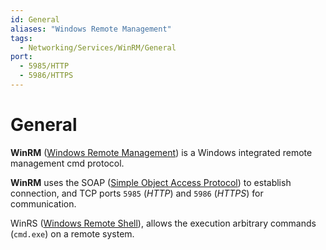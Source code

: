 ```yaml
---
id: General
aliases: "Windows Remote Management"
tags:
  - Networking/Services/WinRM/General
port:
  - 5985/HTTP
  - 5986/HTTPS
---
```


# General

**WinRM** ([Windows Remote Management](https://en.wikipedia.org/wiki/Windows_Remote_Management))
is a Windows integrated remote management cmd protocol.

**WinRM** uses the SOAP ([Simple Object Access Protocol](https://en.wikipedia.org/wiki/SOAP))
to establish connection, and TCP ports `5985` (*HTTP*) and `5986` (*HTTPS*)
for communication.

WinRS ([Windows Remote Shell](https://learn.microsoft.com/en-us/windows-server/administration/windows-commands/winrs)),
allows the execution arbitrary commands (`cmd.exe`) on a remote system.
